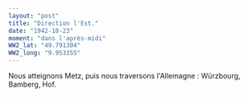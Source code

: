 ```yaml
---
layout: "post"
title: "Direction l'Est."
date: "1942-10-23"
moment: "dans l'après-midi"
WW2_lat: "49.791304"
WW2_long: "9.953355"
---
```


Nous atteignons Metz, puis nous traversons l'Allemagne : Würzbourg, Bamberg, Hof.


<div class="histoire"></div>

<div class="commentaire"></div>